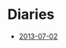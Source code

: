 <link href="markdown.css" rel="stylesheet"></link>

Diaries
==========
* [2013-07-02](diaries/2013-07-02.html)
